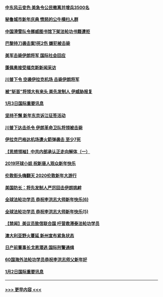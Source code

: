 #### [中东风云变色 美急令公民撤离并增兵3500名](../pages/prog202/a102744827.md?t=01041201) 
#### [秘鲁城市新年庆典 愤怒的公牛横扫人群](../pages/prog202/a102744618.md?t=01041201) 
#### [中国滑雪队令挪威图书馆下架法轮功书籍遭拒](../pages/prog202/a102744639.md?t=01041201) 
#### [巴黎持刀袭击案1死2伤 嫌犯被击毙](../pages/prog202/a102744566.md?t=01041201) 
#### [美军击毙伊朗将军 国际社会回应](../pages/prog202/a102744485.md?t=01041201) 
#### [蓬佩奥接受福克斯新闻采访](../pages/prog202/a102744480.md?t=01041201) 
#### [川普下令 空袭伊拉克机场 击毙伊朗将军](../pages/prog202/a102744470.md?t=01041201) 
#### [被“斩首”将领大有来头 美先发制人 伊威胁报复](../pages/prog202/a102744454.md?t=01041201) 
#### [1月3日国际重要讯息](../pages/prog202/a102744301.md?t=01041201) 
#### [坚持不懈 新年东京诉江征签活动](../pages/prog202/a102744303.md?t=01041201) 
#### [川普下达击杀令 伊朗革命卫队将领被击毙](../pages/prog202/a102741911.md?t=01041201) 
#### [伊拉克巴格达机场遭火箭弹袭击 至少7死](../pages/prog202/a102744115.md?t=01041201) 
#### [【思想领袖】中共内部承认正走向解体（一）](../pages/prog202/a102744097.md?t=01041201) 
#### [2019环球小姐 祝新唐人观众新年快乐](../pages/prog202/a102744043.md?t=01041201) 
#### [伦敦街头嗨翻天 2020伦敦新年大游行](../pages/prog202/a102743925.md?t=01041201) 
#### [美国防长：将先发制人严厉回击伊朗挑衅](../pages/prog202/a102743930.md?t=01041201) 
#### [全球法轮功学员 恭祝李洪志大师新年快乐(6)](../pages/prog202/a102743899.md?t=01041201) 
#### [全球法轮功学员 恭祝李洪志大师新年快乐(5)](../pages/prog202/a102743766.md?t=01041201) 
#### [【禁闻】美议员致信联合国 吁营救滞泰法轮功学员](../pages/prog202/a102743781.md?t=01041201) 
#### [澳大利亚野火蔓延 新州宣布紧急状态](../pages/prog202/a102743681.md?t=01041201) 
#### [日产前董事长戈恩潜逃 国际刑警通缉](../pages/prog202/a102743676.md?t=01041201) 
#### [60国海外法轮功学员恭祝李洪志师父新年好](../pages/prog202/a102743628.md?t=01041201) 
#### [1月2日国际重要讯息](../pages/prog202/a102743488.md?t=01041201) 

----
#### [ >>> 更早内容 <<< ](../indexes/prog202-earlier.md)
